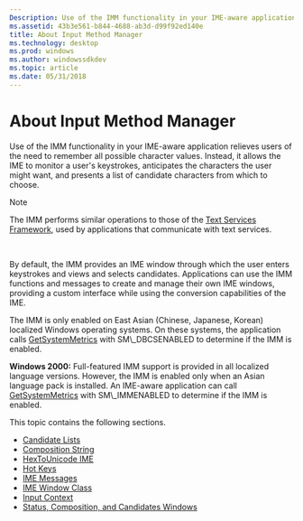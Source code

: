 ```yaml
---
Description: Use of the IMM functionality in your IME-aware application relieves users of the need to remember all possible character values.
ms.assetid: 43b3e561-b844-4688-ab3d-d99f92ed140e
title: About Input Method Manager
ms.technology: desktop
ms.prod: windows
ms.author: windowssdkdev
ms.topic: article
ms.date: 05/31/2018
---
```


# About Input Method Manager

Use of the IMM functionality in your IME-aware application relieves users of the need to remember all possible character values. Instead, it allows the IME to monitor a user's keystrokes, anticipates the characters the user might want, and presents a list of candidate characters from which to choose.

> [!Note]  
> The IMM performs similar operations to those of the [Text Services Framework](https://msdn.microsoft.com/en-us/library/ms629032(v=VS.85).aspx), used by applications that communicate with text services.

 

By default, the IMM provides an IME window through which the user enters keystrokes and views and selects candidates. Applications can use the IMM functions and messages to create and manage their own IME windows, providing a custom interface while using the conversion capabilities of the IME.

The IMM is only enabled on East Asian (Chinese, Japanese, Korean) localized Windows operating systems. On these systems, the application calls [GetSystemMetrics](https://msdn.microsoft.com/library/ms724385(v=VS.85).aspx) with SM\_DBCSENABLED to determine if the IMM is enabled.

**Windows 2000:** Full-featured IMM support is provided in all localized language versions. However, the IMM is enabled only when an Asian language pack is installed. An IME-aware application can call [GetSystemMetrics](https://msdn.microsoft.com/library/ms724385(v=VS.85).aspx) with SM\_IMMENABLED to determine if the IMM is enabled.

This topic contains the following sections.

-   [Candidate Lists](candidate-lists.md)
-   [Composition String](composition-string.md)
-   [HexToUnicode IME](hextounicode-ime.md)
-   [Hot Keys](hot-keys.md)
-   [IME Messages](ime-messages.md)
-   [IME Window Class](ime-window-class.md)
-   [Input Context](input-context.md)
-   [Status, Composition, and Candidates Windows](status--composition--and-candidates-windows.md)

 

 



